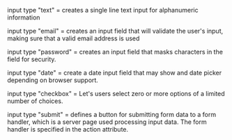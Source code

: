 input type "text" = creates a single line text input for alphanumeric information

input type "email" = creates an input field that will validate the user's input, making sure that a valid email address is used

input type "password" = creates an input field that masks characters in the field for security.

input type "date" = create a date input field that may show and date picker depending on browser support.

input type "checkbox" = Let's users select zero or more options of a limited number of choices.

input type "submit" = defines a button for submitting form data to a form handler, which is a server page used processing input data. The form handler is specified in the action attribute.